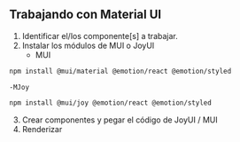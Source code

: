 ## Trabajando con Material UI
1. Identificar el/los componente[s] a trabajar.
2. Instalar los módulos de MUI o JoyUI
    - MUI
```sh
npm install @mui/material @emotion/react @emotion/styled
```
    -MJoy
```sh
npm install @mui/joy @emotion/react @emotion/styled
```
3. Crear componentes y pegar el código de JoyUI / MUI
4. Renderizar
